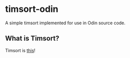 # timsort-odin

A simple timsort implemented for use in Odin source code.

## What is Timsort?

Timsort is [this](https://en.wikipedia.org/wiki/Timsort)!
